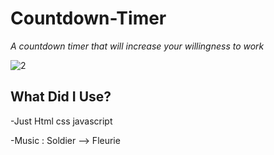 # Countdown-Timer
 *A countdown timer that will increase your willingness to work* <br>
 
![2](https://user-images.githubusercontent.com/51884151/126074367-59a8abf8-3a15-4a2b-a659-1d73fb47a575.png)
## What Did I Use?
  -Just Html css javascript
  
  -Music : Soldier --> Fleurie
